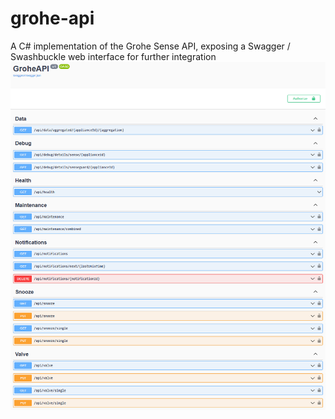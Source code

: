 # grohe-api
A C# implementation of the Grohe Sense API, exposing a Swagger / Swashbuckle web interface for further integration
![Screenshot](swagger.png)

